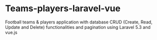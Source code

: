 # Teams-players-laravel-vue
 Football teams &amp; players application with database CRUD (Create, Read, Update and Delete) functionalities and pagination using Laravel 5.3 and vue.js 
